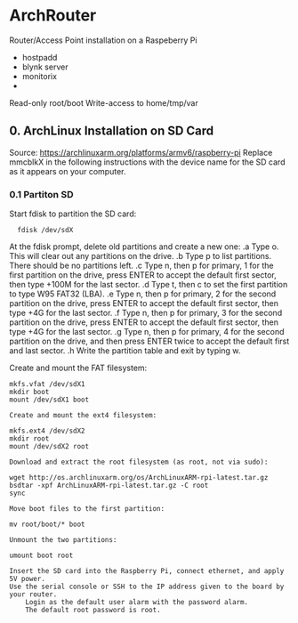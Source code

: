 # ArchRouter
Router/Access Point installation on a Raspeberry Pi

- hostpadd
- blynk server
- monitorix
- 

Read-only root/boot
Write-access to home/tmp/var

## 0. ArchLinux Installation on SD Card
Source: https://archlinuxarm.org/platforms/armv6/raspberry-pi
Replace mmcblkX in the following instructions with the device name for the SD card as it appears on your computer.
### 0.1 Partiton SD
Start fdisk to partition the SD card:
```
  fdisk /dev/sdX
```
At the fdisk prompt, delete old partitions and create a new one:
.a Type o. This will clear out any partitions on the drive.
.b Type p to list partitions. There should be no partitions left.
.c Type n, then p for primary, 1 for the first partition on the drive, press ENTER to accept the default first sector, then type +100M for the last sector.
.d Type t, then c to set the first partition to type W95 FAT32 (LBA).
.e Type n, then p for primary, 2 for the second partition on the drive, press ENTER to accept the default first sector, then type +4G for the last sector.
.f Type n, then p for primary, 3 for the second partition on the drive, press ENTER to accept the default first sector, then type +4G for the last sector.
.g Type n, then p for primary, 4 for the second partition on the drive, and then press ENTER twice to accept the default first and last sector.
.h Write the partition table and exit by typing w.

Create and mount the FAT filesystem:

    mkfs.vfat /dev/sdX1
    mkdir boot
    mount /dev/sdX1 boot

    Create and mount the ext4 filesystem:

    mkfs.ext4 /dev/sdX2
    mkdir root
    mount /dev/sdX2 root

    Download and extract the root filesystem (as root, not via sudo):

    wget http://os.archlinuxarm.org/os/ArchLinuxARM-rpi-latest.tar.gz
    bsdtar -xpf ArchLinuxARM-rpi-latest.tar.gz -C root
    sync

    Move boot files to the first partition:

    mv root/boot/* boot

    Unmount the two partitions:

    umount boot root

    Insert the SD card into the Raspberry Pi, connect ethernet, and apply 5V power.
    Use the serial console or SSH to the IP address given to the board by your router.
        Login as the default user alarm with the password alarm.
        The default root password is root.
